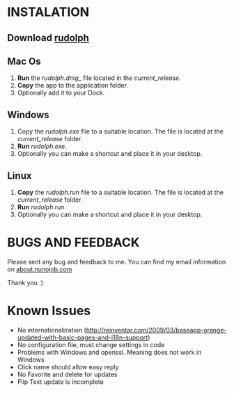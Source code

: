 INSTALATION
===========
## __Download__ [rudolph](http://nunojobpinto.googlepages.com/rudolph_v0.3b.zip)

Mac Os
------
1. __Run__ the _rudolph.dmg__ file located in the *current_release*.
2. __Copy__ the app to the application folder.
3. Optionally add it to your Dock.

Windows
-------
1. Copy the _rudolph.exe_ file to a suitable location. The file is located at the *current_release* folder.
2. __Run__ _rudolph.exe_.
3. Optionally you can make a shortcut and place it in your desktop.

Linux
-----
1. __Copy__ the _rudolph.run_ file to a suitable location. The file is located at the *current_release* folder.
2. __Run__ _rudolph.run_.
3. Optionally you can make a shortcut and place it in your desktop.

BUGS AND FEEDBACK
=================
Please sent any bug and feedback to me. You can find my email information on [about.nunojob.com](http://about.nunojob.com)

Thank you :)

Known Issues
============
- No internationalization (http://reinventar.com/2009/03/baseapp-orange-updated-with-basic-pages-and-i18n-support)
- No configuration file, must change settings in code
- Problems with Windows and openssl. Meaning does not work in Windows
- Click name should allow easy reply
- No Favorite and delete for updates
- Flip Text update is incomplete
